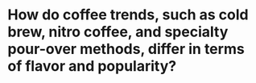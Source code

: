 # How do coffee trends, such as cold brew, nitro coffee, and specialty pour-over methods, differ in terms of flavor and popularity?

